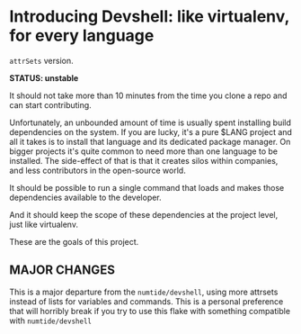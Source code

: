 # Introducing Devshell: like virtualenv, for every language

`attrSets` version.

**STATUS: unstable**

It should not take more than 10 minutes from the time you clone a repo and can
start contributing.

Unfortunately, an unbounded amount of time is usually spent installing build
dependencies on the system. If you are lucky, it's a pure $LANG project and
all it takes is to install that language and its dedicated package manager. On
bigger projects it's quite common to need more than one language to be
installed. The side-effect of that is that it creates silos within companies,
and less contributors in the open-source world.

It should be possible to run a single command that loads and makes those
dependencies available to the developer.

And it should keep the scope of these dependencies at the project level, just
like virtualenv.

These are the goals of this project.

## MAJOR CHANGES

This is a major departure from the `numtide/devshell`, using more attrsets
instead of lists for variables and commands. This is a personal preference that
will horribly break if you try to use this flake with something compatible with
`numtide/devshell`
